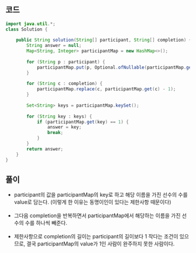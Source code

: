 ## 코드
```java
import java.util.*;
class Solution {
    
    public String solution(String[] participant, String[] completion) {
        String answer = null;
        Map<String, Integer> participantMap = new HashMap<>();
        
        for (String p : participant) {
            participantMap.put(p, Optional.ofNullable(participantMap.get(p)).orElse(0) + 1);
        }
        
        for (String c : completion) {
            participantMap.replace(c, participantMap.get(c) - 1);
        }
        
        Set<String> keys = participantMap.keySet();
        
        for (String key : keys) {
            if (participantMap.get(key) == 1) {
                answer = key;
                break;
            }
        }
        return answer;
    }
}
```

## 풀이
* participant의 값을 participantMap의 key로 하고 해당 이름을 가진 선수의 수를 value로 담는다. (이렇게 한 이유는 동명이인이 있다는 제한사항 때문이다)
<br><br>
* 그다음 completion을 반복하면서 participantMap에서 해당하는 이름을 가진 선수의 수를 하나씩 빼준다.
<br><br>
* 제한사항으로 completion의 길이는 participant의 길이보다 1 작다는 조건이 있으므로, 결국 participantMap의 value가 1인 사람이 완주하지 못한 사람이다.